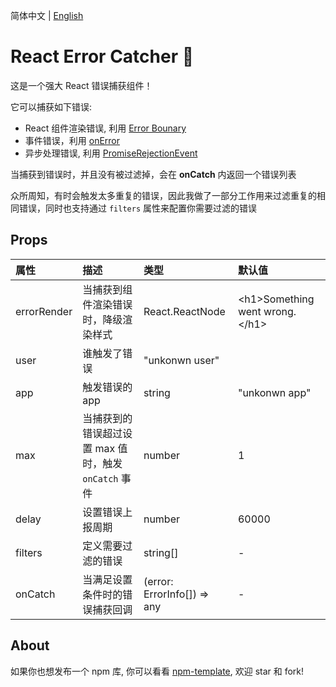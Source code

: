 简体中文 | [English](./README.md)

# React Error Catcher 🍑

这是一个强大 React 错误捕获组件！

它可以捕获如下错误:
- React 组件渲染错误, 利用 [Error Bounary](https://zh-hans.reactjs.org/docs/error-boundaries.html)
- 事件错误，利用 [onError](https://developer.mozilla.org/zh-CN/docs/Web/API/ErrorEvent)
- 异步处理错误, 利用 [PromiseRejectionEvent](https://developer.mozilla.org/zh-CN/docs/Web/API/PromiseRejectionEvent)

当捕获到错误时，并且没有被过滤掉，会在 **onCatch** 内返回一个错误列表

众所周知，有时会触发太多重复的错误，因此我做了一部分工作用来过滤重复的相同错误，同时也支持通过 `filters` 属性来配置你需要过滤的错误


## Props

|属性|描述|类型|默认值|
|:---|:---|:---|:---|
|errorRender|当捕获到组件渲染错误时，降级渲染样式|React.ReactNode|\<h1>Something went wrong.\</h1>|
|user|谁触发了错误|"unkonwn user"||
|app|触发错误的 app|string|"unkonwn app"|
|max|当捕获到的错误超过设置 max 值时，触发 `onCatch` 事件|number|1|
|delay|设置错误上报周期|number|60000|
|filters|定义需要过滤的错误|string[]|-|
|onCatch|当满足设置条件时的错误捕获回调|(error: ErrorInfo[]) => any|-|



## About

如果你也想发布一个 npm 库, 你可以看看 [npm-template](https://github.com/Y-lonelY/npm-template), 欢迎 star 和 fork!
